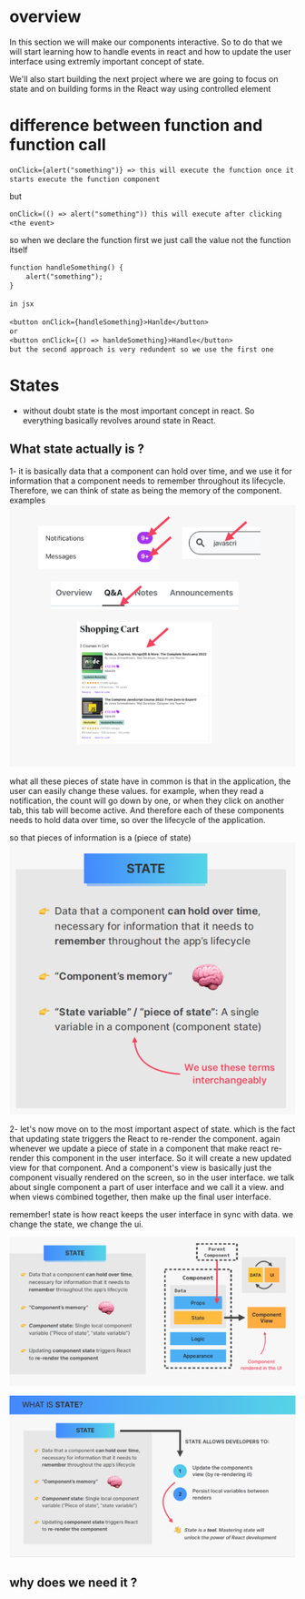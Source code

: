 # overview

In this section we will make our components interactive. So to do that we will start learning how to handle events in react and how to update the user interface using extremly important concept of state.

We'll also start building the next project where we are going to focus on state and on building forms in the React way using controlled element

# difference between function and function call

```
onClick={alert("something")} => this will execute the function once it starts execute the function component
```

but

```
onClick=(() => alert("something")) this will execute after clicking <the event>
```

so when we declare the function first we just call the value not the function itself

```
function handleSomething() {
    alert("something");
}

in jsx

<button onClick={handleSomething}>Hanlde</button>
or
<button onClick={() => hanldeSomething}>Handle</button>
but the second approach is very redundent so we use the first one

```

# States

- without doubt state is the most important concept in react. So everything basically revolves around state in React.

## What state actually is ?

1- it is basically data that a component can hold over time, and we use it for information that a component needs to remember throughout its lifecycle.
Therefore, we can think of state as being the memory of the component.
examples
![](./01.png)

what all these pieces of state have in common is that in the application, the user can easily change these values.
for example, when they read a notification, the count will go down by one, or when they click on another tab, this tab will become active.
And therefore each of these components needs to hold data over time, so over the lifecycle of the application.

so that pieces of information is a (piece of state)
![](./02.png)

2- let's now move on to the most important aspect of state.
which is the fact that updating state triggers the React to re-render the component.
again whenever we update a piece of state in a component that make react re-render this component in the user interface.
So it will create a new updated view for that component.
And a component's view is basically just the component visually rendered on the screen, so in the user interface.
we talk about single component a part of user interface and we call it a view.
and when views combined together, then make up the final user interface.

remember! state is how react keeps the user interface in sync with data. we change the state, we change the ui.

![](./03.png)

![summary](./04.png)

## why does we need it ?
